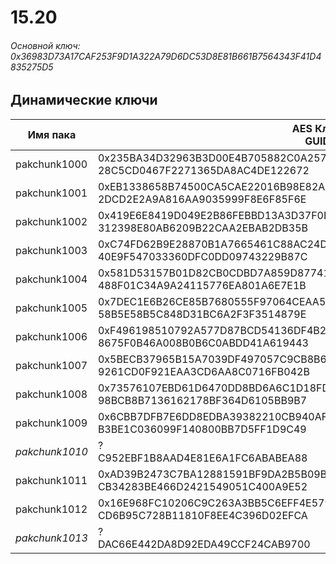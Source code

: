 # 15.20

###### Основной ключ: 0x36983D73A17CAF253F9D1A322A79D6DC53D8E81B661B7564343F41D4835275D5

## Динамические ключи

| Имя пака     | AES Ключ<br/>GUID                                                                                       |
|--------------|---------------------------------------------------------------------------------------------------------|
| pakchunk1000 | 0x235BA34D32963B3D00E4B705882C0A257425F5B9CCA56F7286F635DD4696A356<br/>28C5CD0467F2271365DA8AC4DE122672 |
| pakchunk1001 | 0xEB1338658B74500CA5CAE22016B98E82AE1F6151F60A113340D725F0A190174A<br/>2DCD2E2A9A816AA9035999F8E6F85F6E |
| pakchunk1002 | 0x419E6E8419D049E2B86FEBBD13A3D37F0EE3DAC70F3133D7E1F153389588C043<br/>312398E80AB6209B22CAA2EBAB2DB35B |
| pakchunk1003 | 0xC74FD62B9E28870B1A7665461C88AC24DC870BC32A954F1B8361FE06C68406D7<br/>40E9F547033360DFC0DD09743229B87C |
| pakchunk1004 | 0x581D53157B01D82CB0CDBD7A859D8774173C5F516C4D5AB3943C21C893BC3DC7<br/>488F01C34A9A24115776EA801A6E7E1B |
| pakchunk1005 | 0x7DEC1E6B26CE85B7680555F97064CEAA5C788DFDC674F98A6A711F726DEDB943<br/>58B5E58B5C848D31BC6A2F3F3514879E |
| pakchunk1006 | 0xF496198510792A577D87BCD54136DF4B2349BE1CFD51A275EC72003D91FC4F04<br/>8675F0B46A008B0B6C0ABDD41A619443 |
| pakchunk1007 | 0x5BECB37965B15A7039DF497057C9CB8B6044F930F93025D2D75B61ED4A6198F4<br/>9261CD0F921EAA3CD6AA8C0716FB042B |
| pakchunk1008 | 0x73576107EBD61D6470DD8BD6A6C1D18FD0328FC26376A60E2E7CABD18226C55A<br/>98BCB8B7136162178BF364D6105BB9B7 |
| pakchunk1009 | 0x6CBB7DFB7E6DD8EDBA39382210CB940AF1F5927FA51A34E385A104A22CF80AD1<br/>B3BE1C036099F140800BB7D5FF1D9C49 |
| *pakchunk1010* | ?<br/>C952EBF1B8AAD4E81E6A1FC6ABABEA88                                                                |
| pakchunk1011 | 0xAD39B2473C7BA12881591BF9DA2B5B09B00594B232ED6E9D6680DC7F24CC9B2A<br/>CB34283BE466D2421549051C400A9E52 |
| pakchunk1012 | 0x16E968FC10206C9C263A3BB5C6EFF4E579F12C36DE9C8E1B0C46F6AD4C9FE61C<br/>CD6B95C728B11810F8EE4C396D02EFCA |
| *pakchunk1013* | ?<br/>DAC66E442DA8D92EDA49CCF24CAB9700                                                                |
